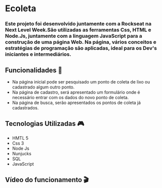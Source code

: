 # Ecoleta 
### Este projeto foi desenvolvido juntamente com a Rockseat na Next Level Week.São utilizadas as ferramentas Css, HTML e Node.Js, juntamente com a linguagem JavaScript para a construção de uma página Web. Na página, vários conceitos e estratégias de programação são aplicadas, ideal para os Dev's iniciantes e intermediários.



## Funcionalidades :mag_right:
* Na página inicial pode ser pesquisado um ponto de coleta de lixo ou cadastrado algum outro ponto.
* Na página de cadastro, será apresentado um formulário onde é necessário entrar com os dados do novo ponto de coleta.
* Na página de busca, serão apresentados os pontos de coleta já cadastrados.

## Tecnologias Utilizadas :video_game:
* HMTL 5
* Css 3
* Node Js
* Nunjucks
* SQL
* JavaScript

## Vídeo do funcionamento :clapper: